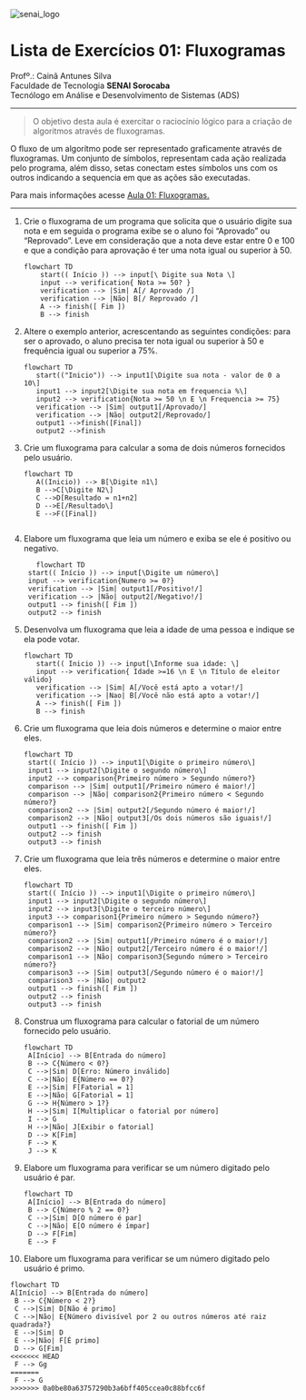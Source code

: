 ![senai_logo](https://transparencia.sp.senai.br/Content/img/logo-senai.png)

# Lista de Exercícios 01: Fluxogramas

Profº.: Cainã Antunes Silva  
Faculdade de Tecnologia **SENAI Sorocaba**  
Tecnólogo em Análise e Desenvolvimento de Sistemas (ADS)
___


> O objetivo desta aula é exercitar o raciocínio lógico para a criação de algoritmos através de fluxogramas.  

O fluxo de um algorítmo pode ser representado graficamente através de fluxogramas. Um conjunto de símbolos, representam cada ação realizada pelo programa, além disso, setas conectam estes símbolos uns com os outros indicando a sequencia em que as ações são executadas.

Para mais informações acesse [Aula 01: Fluxogramas.](https://www.notion.so/cainaantunes/Aula-01-Fluxogramas-188bde521b3b80de90f7dbd9407af71e)
***

1. Crie o fluxograma de um programa que solicita que o usuário digite sua nota e em seguida o programa exibe se o aluno foi “Aprovado” ou “Reprovado”. Leve em consideração que a nota deve estar entre 0 e 100 e que a condição para aprovação é ter uma nota igual ou superior à 50.
   
    ```mermaid
    flowchart TD
        start(( Início )) --> input[\ Digite sua Nota \]
        input --> verification{ Nota >= 50? }
        verification --> |Sim| A[/ Aprovado /]
        verification --> |Não| B[/ Reprovado /]
        A --> finish([ Fim ])
        B --> finish
    ```
   
2. Altere o exemplo anterior, acrescentando as seguintes condições: para ser o aprovado, o aluno precisa ter nota igual ou superior à 50 e frequência igual ou superior a 75%.
   
   ```mermaid
   flowchart TD
      start(("Inicio")) --> input1[\Digite sua nota - valor de 0 a 10\]
      input1 --> input2[\Digite sua nota em frequencia %\]
      input2 --> verification{Nota >= 50 \n E \n Frequencia >= 75}
      verification --> |Sim| output1[/Aprovado/]
      verification --> |Não| output2[/Reprovado/]
      output1 -->finish([Final])
      output2 -->finish
   ```
   
3. Crie um fluxograma para calcular a soma de dois números fornecidos pelo usuário.
   
   ```mermaid
   flowchart TD
      A((Inicio)) --> B[\Digite n1\]
      B -->C[\Digite N2\]
      C -->D[Resultado = n1+n2]
      D -->E[/Resultado\]
      E -->F([Final])
      
   ```
   
4. Elabore um fluxograma que leia um número e exiba se ele é positivo ou negativo.
   
   ```mermaid
      flowchart TD
    start(( Início )) --> input[\Digite um número\]
    input --> verification{Numero >= 0?}
    verification --> |Sim| output1[/Positivo!/]
    verification --> |Não| output2[/Negativo!/]
    output1 --> finish([ Fim ])
    output2 --> finish
   ```
   
5. Desenvolva um fluxograma que leia a idade de uma pessoa e indique se ela pode votar.
   
   ```mermaid
   flowchart TD
      start(( Inicio )) --> input[\Informe sua idade: \]
      input --> verification{ Idade >=16 \n E \n Título de eleitor válido}
      verification --> |Sim| A[/Você está apto a votar!/]
      verification --> |Nao| B[/Você não está apto a votar!/]
      A --> finish([ Fim ])
      B --> finish
   ```
   
6. Crie um fluxograma que leia dois números e determine o maior entre eles.
   
   ```mermaid
   flowchart TD
    start(( Início )) --> input1[\Digite o primeiro número\]
    input1 --> input2[\Digite o segundo número\]
    input2 --> comparison{Primeiro número > Segundo número?}
    comparison --> |Sim| output1[/Primeiro número é maior!/]
    comparison --> |Não| comparison2{Primeiro número < Segundo número?}
    comparison2 --> |Sim| output2[/Segundo número é maior!/]
    comparison2 --> |Não| output3[/Os dois números são iguais!/]
    output1 --> finish([ Fim ])
    output2 --> finish
    output3 --> finish
   ```
   
7. Crie um fluxograma que leia três números e determine o maior entre eles.
   
   ```mermaid
   flowchart TD
    start(( Início )) --> input1[\Digite o primeiro número\]
    input1 --> input2[\Digite o segundo número\]
    input2 --> input3[\Digite o terceiro número\]
    input3 --> comparison1{Primeiro número > Segundo número?}
    comparison1 --> |Sim| comparison2{Primeiro número > Terceiro número?}
    comparison2 --> |Sim| output1[/Primeiro número é o maior!/]
    comparison2 --> |Não| output2[/Terceiro número é o maior!/]
    comparison1 --> |Não| comparison3{Segundo número > Terceiro número?}
    comparison3 --> |Sim| output3[/Segundo número é o maior!/]
    comparison3 --> |Não| output2
    output1 --> finish([ Fim ])
    output2 --> finish
    output3 --> finish  

   ```
   
8. Construa um fluxograma para calcular o fatorial de um número fornecido pelo usuário.
   
   ```mermaid
   flowchart TD
    A[Início] --> B[Entrada do número]
    B --> C{Número < 0?}
    C -->|Sim| D[Erro: Número inválido]
    C -->|Não| E{Número == 0?}
    E -->|Sim| F[Fatorial = 1]
    E -->|Não| G[Fatorial = 1]
    G --> H{Número > 1?}
    H -->|Sim| I[Multiplicar o fatorial por número]
    I --> G
    H -->|Não| J[Exibir o fatorial]
    D --> K[Fim]
    F --> K
    J --> K
   ```
   
9. Elabore um fluxograma para verificar se um número digitado pelo usuário é par.
   ```mermaid
   flowchart TD
    A[Início] --> B[Entrada do número]
    B --> C{Número % 2 == 0?}
    C -->|Sim| D[O número é par]
    C -->|Não| E[O número é ímpar]
    D --> F[Fim]
    E --> F

   ```
    
10. Elabore um fluxograma para verificar se um número digitado pelo usuário é primo.
   ```mermaid
   flowchart TD
 A[Início] --> B[Entrada do número]
    B --> C{Número < 2?}
    C -->|Sim| D[Não é primo]
    C -->|Não| E{Número divisível por 2 ou outros números até raiz quadrada?}
    E -->|Sim| D
    E -->|Não| F[É primo]
    D --> G[Fim]
<<<<<<< HEAD
    F --> Gg
=======
    F --> G
>>>>>>> 0a0be80a63757290b3a6bff405ccea0c88bfcc6f
   ```